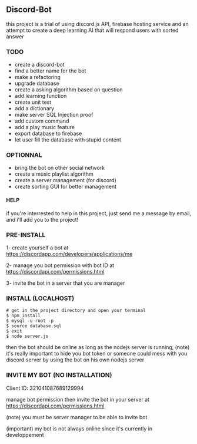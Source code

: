 ## Discord-Bot
this project is a trial of using discord.js API, firebase hosting service and an attempt to create a deep learning AI that will respond users with sorted answer

### TODO
* create a discord-bot
* find a better name for the bot
* make a refactoring
* upgrade database
* create a asking algorithm based on question
* add learning function
* create unit test
* add a dictionary
* make server SQL Injection proof
* add custom command
* add a play music feature
* export database to firebase
* let user fill the database with stupid content


### OPTIONNAL
* bring the bot on other social network
* create a music playlist algorithm
* create a server management (for discord)
* create sorting GUI for better management

#### HELP
if you're interrested to help in this project, just send me a message by email, and i'll add you to the project! 

### PRE-INSTALL
1- create yourself a bot at https://discordapp.com/developers/applications/me

2- manage you bot permission with bot ID at https://discordapi.com/permissions.html

3- invite the bot in a server that you are manager

### INSTALL (LOCALHOST)
~~~
# get in the project directory and open your terminal
$ npm install
$ mysql -u root -p 
$ source database.sql
$ exit
$ node server.js
~~~
then the bot should be online as long as the nodejs server is running, (note) it's really important to hide you bot token or someone could mess with you discord server by using the bot on his own nodejs server

### INVITE MY BOT (NO INSTALLATION)
Client ID: 321041087689129994

manage bot permission then invite the bot in your server at https://discordapi.com/permissions.html

(note) you must be server manager to be able to invite bot

(important) my bot is not always online since it's currently in developpement



